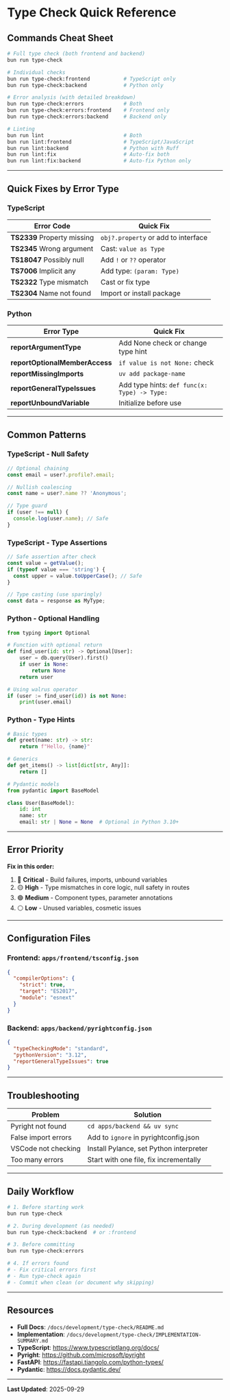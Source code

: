 # Type Check Quick Reference

## Commands Cheat Sheet

```bash
# Full type check (both frontend and backend)
bun run type-check

# Individual checks
bun run type-check:frontend           # TypeScript only
bun run type-check:backend            # Python only

# Error analysis (with detailed breakdown)
bun run type-check:errors             # Both
bun run type-check:errors:frontend    # Frontend only
bun run type-check:errors:backend     # Backend only

# Linting
bun run lint                          # Both
bun run lint:frontend                 # TypeScript/JavaScript
bun run lint:backend                  # Python with Ruff
bun run lint:fix                      # Auto-fix both
bun run lint:fix:backend              # Auto-fix Python only
```

---

## Quick Fixes by Error Type

### TypeScript

| Error Code                  | Quick Fix                           |
| --------------------------- | ----------------------------------- |
| **TS2339** Property missing | `obj?.property` or add to interface |
| **TS2345** Wrong argument   | Cast: `value as Type`               |
| **TS18047** Possibly null   | Add `!` or `??` operator            |
| **TS7006** Implicit any     | Add type: `(param: Type)`           |
| **TS2322** Type mismatch    | Cast or fix type                    |
| **TS2304** Name not found   | Import or install package           |

### Python

| Error Type                     | Quick Fix                                    |
| ------------------------------ | -------------------------------------------- |
| **reportArgumentType**         | Add None check or change type hint           |
| **reportOptionalMemberAccess** | `if value is not None:` check                |
| **reportMissingImports**       | `uv add package-name`                        |
| **reportGeneralTypeIssues**    | Add type hints: `def func(x: Type) -> Type:` |
| **reportUnboundVariable**      | Initialize before use                        |

---

## Common Patterns

### TypeScript - Null Safety

```typescript
// Optional chaining
const email = user?.profile?.email;

// Nullish coalescing
const name = user?.name ?? 'Anonymous';

// Type guard
if (user !== null) {
  console.log(user.name); // Safe
}
```

### TypeScript - Type Assertions

```typescript
// Safe assertion after check
const value = getValue();
if (typeof value === 'string') {
  const upper = value.toUpperCase(); // Safe
}

// Type casting (use sparingly)
const data = response as MyType;
```

### Python - Optional Handling

```python
from typing import Optional

# Function with optional return
def find_user(id: str) -> Optional[User]:
    user = db.query(User).first()
    if user is None:
        return None
    return user

# Using walrus operator
if (user := find_user(id)) is not None:
    print(user.email)
```

### Python - Type Hints

```python
# Basic types
def greet(name: str) -> str:
    return f"Hello, {name}"

# Generics
def get_items() -> list[dict[str, Any]]:
    return []

# Pydantic models
from pydantic import BaseModel

class User(BaseModel):
    id: int
    name: str
    email: str | None = None  # Optional in Python 3.10+
```

---

## Error Priority

**Fix in this order:**

1. 🔴 **Critical** - Build failures, imports, unbound variables
2. 🟡 **High** - Type mismatches in core logic, null safety in routes
3. 🟢 **Medium** - Component types, parameter annotations
4. ⚪ **Low** - Unused variables, cosmetic issues

---

## Configuration Files

### Frontend: `apps/frontend/tsconfig.json`

```json
{
  "compilerOptions": {
    "strict": true,
    "target": "ES2017",
    "module": "esnext"
  }
}
```

### Backend: `apps/backend/pyrightconfig.json`

```json
{
  "typeCheckingMode": "standard",
  "pythonVersion": "3.12",
  "reportGeneralTypeIssues": true
}
```

---

## Troubleshooting

| Problem             | Solution                                |
| ------------------- | --------------------------------------- |
| Pyright not found   | `cd apps/backend && uv sync`            |
| False import errors | Add to `ignore` in pyrightconfig.json   |
| VSCode not checking | Install Pylance, set Python interpreter |
| Too many errors     | Start with one file, fix incrementally  |

---

## Daily Workflow

```bash
# 1. Before starting work
bun run type-check

# 2. During development (as needed)
bun run type-check:backend  # or :frontend

# 3. Before committing
bun run type-check:errors

# 4. If errors found
# - Fix critical errors first
# - Run type-check again
# - Commit when clean (or document why skipping)
```

---

## Resources

- **Full Docs**: `/docs/development/type-check/README.md`
- **Implementation**: `/docs/development/type-check/IMPLEMENTATION-SUMMARY.md`
- **TypeScript**: https://www.typescriptlang.org/docs/
- **Pyright**: https://github.com/microsoft/pyright
- **FastAPI**: https://fastapi.tiangolo.com/python-types/
- **Pydantic**: https://docs.pydantic.dev/

---

**Last Updated**: 2025-09-29
